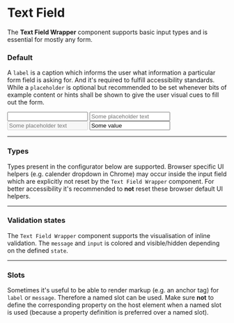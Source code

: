 # Text Field

The **Text Field Wrapper** component supports basic input types and is essential for mostly any form.

### Default

A `label` is a caption which informs the user what information a particular form field is asking for. And it's required to fulfill accessibility standards.  
While a `placeholder` is optional but recommended to be set whenever bits of example content or hints shall be shown to give the user visual cues to fill out the form.

<Playground :childElementLayout="{spacing: 'block'}">    
  <p-text-field-wrapper label="Some label (default)">
    <input type="text" name="some-name"/>
  </p-text-field-wrapper>
  <p-text-field-wrapper label="Some label (with placeholder)">
    <input type="text" name="some-name" placeholder="Some placeholder text"/>
  </p-text-field-wrapper>
  <p-text-field-wrapper label="Some label (disabled)">
    <input type="text" name="some-name" disabled="disabled" placeholder="Some placeholder text" />
  </p-text-field-wrapper>
  <p-text-field-wrapper label="Some label (read only)">
    <input type="text" name="some-name" value="Some value" readonly="readonly" />
  </p-text-field-wrapper>
</Playground>

---

### Types

Types present in the configurator below are supported. Browser specific UI helpers (e.g. calender dropdown in Chrome) may occur inside the input field which are explicitly not reset by the `Text Field Wrapper` component.
For better accessibility it's recommended to **not** reset these browser default UI helpers.

<Playground>
  <template #configurator>
    <select v-model="type">
      <option disabled>Select a type</option>
      <option value="text">Text</option>
      <option value="password">Password</option>
      <option value="number">Number</option>
      <option value="email">Email</option>
      <option value="tel">Tel</option>
      <option value="search">Search</option>
      <option value="url">Url</option>
      <option value="date">Date</option>
      <option value="time">Time</option>
      <option value="month">Month</option>
      <option value="week">Week</option>
    </select>
  </template>
  <template>
    <p-text-field-wrapper label="Some label">
      <input :type="type" name="some-name"/>
    </p-text-field-wrapper>
  </template>
</Playground>

---

### Validation states

The `Text Field Wrapper` component supports the visualisation of inline validation. The `message` and `input` is colored and visible/hidden depending on the defined `state`.

<Playground>
  <template #configurator>
    <select v-model="state">
      <option disabled>Select a validation state</option>
      <option value="error">Error</option>
      <option value="success">Success</option>
      <option value="none">None</option>
    </select>
  </template>
  <template>
    <p-text-field-wrapper label="Some label" :state="state" :message="state !== 'none' ? `Some ${state} validation message.` : ''">
      <input type="text" name="some-name" />
    </p-text-field-wrapper>
  </template>
</Playground>

---

### Slots

Sometimes it's useful to be able to render markup (e.g. an anchor tag) for `label` or `message`. Therefore a named slot can be used. Make sure **not** to define the corresponding property on the host element when a named slot is used (because a property definition is preferred over a named slot).

<Playground>
  <template>
    <p-text-field-wrapper state="error">
      <span slot="label">Some label with a <a href="https://designsystem.porsche.com">link</a>.</span>
      <input type="text" name="some-name" placeholder="Some placeholder"/>
      <span slot="message">Some error message with a <a href="https://designsystem.porsche.com">link</a>.</span>
    </p-text-field-wrapper>
  </template>
</Playground>

<script lang="ts">
  import { Component, Vue } from 'vue-property-decorator';
  
  @Component
  export default class PlaygroundTextFieldWrapper extends Vue {
    public type: string = 'text';
    public state: string = 'error';
  }
</script>